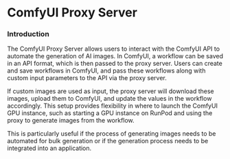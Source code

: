 # ComfyUI Proxy Server

### Introduction

The ComfyUI Proxy Server allows users to interact with the ComfyUI API to automate the generation of AI images. In ComfyUI, a workflow can be saved in an API format, which is then passed to the proxy server. Users can create and save workflows in ComfyUI, and pass these workflows along with custom input parameters to the API via the proxy server.

If custom images are used as input, the proxy server will download these images, upload them to ComfyUI, and update the values in the workflow accordingly. This setup provides flexibility in where to launch the ComfyUI GPU instance, such as starting a GPU instance on RunPod and using the proxy to generate images from the workflow.

This is particularly useful if the process of generating images needs to be automated for bulk generation or if the generation process needs to be integrated into an application.

